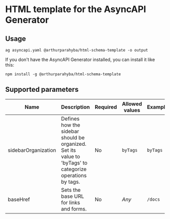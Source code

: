 # HTML template for the AsyncAPI Generator

## Usage

```
ag asyncapi.yaml @arthurparahyba/html-schema-template -o output
```

If you don't have the AsyncAPI Generator installed, you can install it like this:

```
npm install -g @arthurparahyba/html-schema-template
```

## Supported parameters

|Name|Description|Required|Allowed values|Example|
|---|---|---|---|---|
|sidebarOrganization|Defines how the sidebar should be organized. Set its value to 'byTags' to categorize operations by tags.|No|`byTags`|`byTags`|
|baseHref|Sets the base URL for links and forms.|No|*Any*|`/docs`|
